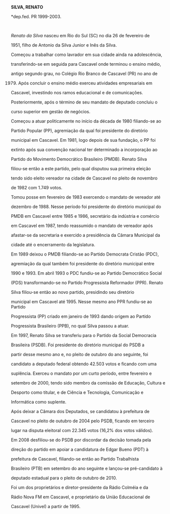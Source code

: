 **SILVA, RENATO**



\*dep.fed. PR 1999-2003.



 



*Renato da Silva* nasceu em Rio do Sul (SC) no dia 26 de fevereiro de

1951, filho de Antonio da Silva Junior e Inês da Silva.



Começou a trabalhar como lavrador em sua cidade ainda na adolescência,

transferindo-se em seguida para Cascavel onde terminou o ensino médio,

antigo segundo grau, no Colégio Rio Branco de Cascavel (PR) no ano de

1979. Após concluir o ensino médio exerceu atividades empresariais em

Cascavel, investindo nos ramos educacional e de comunicações.

Posteriormente, após o término de seu mandato de deputado concluiu o

curso superior em gestão de negócios.



Começou a atuar politicamente no início da década de 1980 filiando-se ao

Partido Popular (PP), agremiação da qual foi presidente do diretório

municipal em Cascavel. Em 1981, logo depois de sua fundação, o PP foi

extinto após sua convenção nacional ter determinado a incorporação ao

Partido do Movimento Democrático Brasileiro (PMDB). Renato Silva

filiou-se então a este partido, pelo qual disputou sua primeira eleição

tendo sido eleito vereador na cidade de Cascavel no pleito de novembro

de 1982 com 1.749 votos.



Tomou posse em fevereiro de 1983 exercendo o mandato de vereador até

dezembro de 1988. Nesse período foi presidente do diretório municipal do

PMDB em Cascavel entre 1985 e 1986, secretário da indústria e comércio

em Cascavel em 1987, tendo reassumido o mandato de vereador após

afastar-se da secretaria e exercido a presidência da Câmara Municipal da

cidade até o encerramento da legislatura.



Em 1989 deixou o PMDB filiando-se ao Partido Democrata Cristão (PDC),

agremiação da qual também foi presidente do diretório municipal entre

1990 e 1993. Em abril 1993 o PDC fundiu-se ao Partido Democrático Social

(PDS) transformando-se no Partido Progressista Reformador (PPR). Renato

Silva filiou-se então ao novo partido, presidindo seu diretório

municipal em Cascavel até 1995. Nesse mesmo ano PPR fundiu-se ao Partido

Progressista (PP) criado em janeiro de 1993 dando origem ao Partido

Progressista Brasileiro (PPB), no qual Silva passou a atuar.



Em 1997, Renato Silva se transferiu para o Partido da Social Democracia

Brasileira (PSDB). Foi presidente do diretório municipal do PSDB a

partir desse mesmo ano e, no pleito de outubro do ano seguinte, foi

candidato a deputado federal obtendo 42.503 votos e ficando com uma

suplência. Exerceu o mandato por um curto período, entre fevereiro e

setembro de 2000, tendo sido membro da comissão de Educação, Cultura e

Desporto como titular, e de Ciência e Tecnologia, Comunicação e

Informática como suplente.



Após deixar a Câmara dos Deputados, se candidatou à prefeitura de

Cascavel no pleito de outubro de 2004 pelo PSDB, ficando em terceiro

lugar na disputa eleitoral com 22.345 votos (16,2% dos votos válidos).

Em 2008 desfiliou-se do PSDB por discordar da decisão tomada pela

direção do partido em apoiar a candidatura de Edgar Bueno (PDT) à

prefeitura de Cascavel, filiando-se então ao Partido Trabalhista

Brasileiro (PTB) em setembro do ano seguinte e lançou-se pré-candidato à

deputado estadual para o pleito de outubro de 2010.



Foi um dos proprietários e diretor-presidente da Rádio Colméia e da

Rádio Nova FM em Cascavel, e proprietário da União Educacional de

Cascavel (Univel) a partir de 1995.



 



